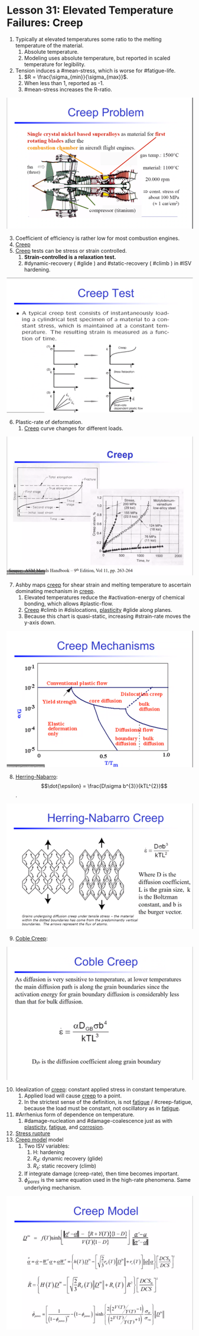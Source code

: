# Lesson 31: Elevated Temperature Failures: Creep

1. Typically at elevated temperatures some ratio to the melting temperature of the material.
   1. Absolute temperature.
   2. Modeling uses absolute temperature, but reported in scaled temperature for legibility.
2. Tension induces a #mean-stress, which is worse for #fatigue-life. 
   1. $R = \frac{\sigma_{min}}{\sigma_{max}}$. 
   2. When less than 1, reported as -1.
   3. #mean-stress increases the R-ratio.

![](../../../attachments/engr-743-001-damage-and-fracture/./creep_of_engine_210423_140754_EST.png)

3. Coefficient of efficiency is rather low for most combustion engines. 
4. [Creep](creep.md)
5. [Creep](creep.md) tests can be stress or strain controlled.
   1. **Strain-controlled is a relaxation test.**
   2. #dynamic-recovery ( #glide ) and #static-recovery ( #climb ) in #ISV hardening.

![](../../../attachments/engr-743-001-damage-and-fracture/./creep_tests_210423_141953_EST.png)

6. Plastic-rate of deformation.
   1. [Creep](creep.md) curve changes for different loads.

![](../../../attachments/engr-743-001-damage-and-fracture/./creep_rates_for_different_loads_210423_142202_EST.png)

7. Ashby maps [creep](creep.md) for shear strain and melting temperature to ascertain dominating mechanism in [creep](creep.md).
   1. Elevated temperatures reduce the #activation-energy of chemical bonding, which allows #plastic-flow.
   2. [Creep](creep.md) #climb in #dislocations, [plasticity](../engr-839-001-mechanical-metallurgy/plasticity.md) #glide along planes.
   3. Because this chart is quasi-static, increasing #strain-rate moves the y-axis down.

![](../../../attachments/engr-743-001-damage-and-fracture/./ashby_diagram_for_creep_210423_142329_EST.png)

8. [Herring-Nabarro](creep.md#herring-nabarro): $$\dot{\epsilon} = \frac{D\sigma b^{3}}{kTL^{2}}$$.

![](../../../attachments/engr-743-001-damage-and-fracture/./herring_nabarro_creep_210423_143132_EST.png)

9. [Coble Creep](creep.md#coble):

![](../../../attachments/engr-743-001-damage-and-fracture/./coble_creep_210423_143236_EST.png)

10. Idealization of [creep](creep.md): constant applied stress in constant temperature.
    1.  Applied load will cause [creep](creep.md) to a point.
    2.  In the strictest sense of the definition, is not [fatigue](fatigue.md) / #creep-fatigue, because the load must be constant, not oscillatory as in [fatigue](fatigue.md).
11. #Arrhenius form of dependence on temperature.
    1.  #damage-nucleation and #damage-coalescence just as with [plasticity](../engr-839-001-mechanical-metallurgy/plasticity.md), [fatigue](fatigue.md), and [corrosion](../engr-839-001-mechanical-metallurgy/corrosion.md).
12. [Stress rupture](stress-rupture.md)
13. [Creep model](creep.md#isv) model
    1.  Two ISV variables:
        1.  H: hardening
        2.  $R_{d}$: dynamic recovery (glide)
        3.  $R_{s}$: static recovery (climb)
    2.  If integrate damage (creep-rate), then time becomes important.
    3.  $\dot{\phi}_{pores}$ is the same equation used in the high-rate phenomena. Same underlying mechanism.

![](../../../attachments/engr-743-001-damage-and-fracture/./creep_model_with_inelastic_damage_210423_144444_EST.png)